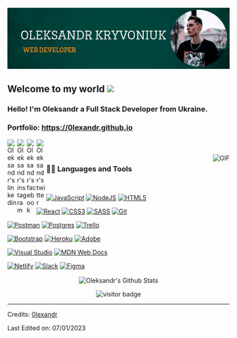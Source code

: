 ![Web-developer](olexandr-personal-card.jpg)

## Welcome to my world <img src="https://github.com/TheDudeThatCode/TheDudeThatCode/blob/master/Assets/Earth.gif" width="24px">

### Hello! I'm Oleksandr a Full Stack Developer from Ukraine.

### Portfolio: https://0Iexandr.github.io

<a href="https://www.linkedin.com/in/oleksandr-kryvoniuk-3367a6253/">
  <img align="left" alt="Oleksandr's linkedin" width="22px" src="https://cdn.jsdelivr.net/npm/simple-icons@v3/icons/linkedin.svg" />
</a>
<a href="https://instagram.com/iamolexandr">
  <img align="left" alt="Oleksandr's instagram" width="22px" src="https://cdn.jsdelivr.net/npm/simple-icons@v3/icons/instagram.svg" />
</a>
<a href="https://www.facebook.com/profile.php?id=100008314956945">
  <img align="left" alt="Oleksandr's facebook" width="22px" src="https://cdn.jsdelivr.net/npm/simple-icons@v3/icons/facebook.svg" />
</a>
<a href="https://twitter.com/iamoleksandrk">
  <img align="left" alt="Oleksandr's twitter" width="22px" src="https://cdn.jsdelivr.net/npm/simple-icons@v3/icons/twitter.svg" />
</a>

<br />
<br />

  <img align="right" alt="GIF" src="https://media.giphy.com/media/836HiJc7pgzy8iNXCn/giphy.gif" />
  
### 👨‍💻 Languages and Tools

<br />

[![JavaScript](https://img.shields.io/badge/javascript-%23323330.svg?style=for-the-badge&logo=javascript&logoColor=%23F7DF1E)](https://github.com/0Iexandr)
[![NodeJS](https://img.shields.io/badge/node.js-6DA55F?style=for-the-badge&logo=node.js&logoColor=white)](https://github.com/0Iexandr) 
[![HTML5](https://img.shields.io/badge/html5-%23E34F26.svg?style=for-the-badge&logo=html5&logoColor=white)](https://github.com/0Iexandr)

[![React](https://img.shields.io/badge/react-%2320232a.svg?style=for-the-badge&logo=react&logoColor=%2361DAFB)](https://github.com/0Iexandr)
[![CSS3](https://img.shields.io/badge/css3-%231572B6.svg?style=for-the-badge&logo=css3&logoColor=white)](https://github.com/0Iexandr) 
[![SASS](https://img.shields.io/badge/SASS-hotpink.svg?style=for-the-badge&logo=SASS&logoColor=white)](https://github.com/0Iexandr) 
[![Git](https://img.shields.io/badge/git-%23F05033.svg?style=for-the-badge&logo=git&logoColor=white)](https://github.com/0Iexandr) 

[![Postman](https://img.shields.io/badge/Postman-FF6C37?style=for-the-badge&logo=postman&logoColor=white)](https://github.com/0Iexandr)
[![Postgres](https://img.shields.io/badge/postgres-%23316192.svg?style=for-the-badge&logo=postgresql&logoColor=white)](https://github.com/0Iexandr) 
[![Trello](https://img.shields.io/badge/Trello-%23026AA7.svg?style=for-the-badge&logo=Trello&logoColor=white)](https://github.com/0Iexandr)

[![Bootstrap](https://img.shields.io/badge/bootstrap-%23563D7C.svg?style=for-the-badge&logo=bootstrap&logoColor=white)](https://github.com/0Iexandr) 
[![Heroku](https://img.shields.io/badge/heroku-%23430098.svg?style=for-the-badge&logo=heroku&logoColor=white)](https://github.com/0Iexandr) 
[![Adobe](https://img.shields.io/badge/adobe-%23FF0000.svg?style=for-the-badge&logo=adobe&logoColor=white)](https://github.com/0Iexandr)

[![Visual Studio](https://img.shields.io/badge/Visual%20Studio-5C2D91.svg?style=for-the-badge&logo=visual-studio&logoColor=white)](https://github.com/0Iexandr)
[![MDN Web Docs](https://img.shields.io/badge/MDN_Web_Docs-black?style=for-the-badge&logo=mdnwebdocs&logoColor=white)](https://github.com/0Iexandr)
 
[![Netlify](https://img.shields.io/badge/netlify-%23000000.svg?style=for-the-badge&logo=netlify&logoColor=#00C7B7)](https://github.com/0Iexandr) 
[![Slack](https://img.shields.io/badge/Slack-4A154B?style=for-the-badge&logo=slack&logoColor=white)](https://github.com/0Iexandr) 
[![Figma](https://img.shields.io/badge/figma-%23F24E1E.svg?style=for-the-badge&logo=figma&logoColor=white)](https://github.com/0Iexandr) 

<p align='center'>
  <img align="center" src="https://github-readme-stats.vercel.app/api?username=0Iexandr&show_icons=true&title_color=fff&icon_color=79ff97&text_color=efefef&bg_color=24292e" alt="Oleksandr's Github Stats">
</p>

<p align='center'>
  <img src="https://visitor-badge.glitch.me/badge?page_id=0Iexandr.0Iexandr" alt="visitor badge"/>
</p>

-----

Credits: [0Iexandr](https://github.com/0Iexandr)

Last Edited on: 07/01/2023
